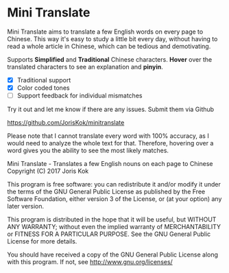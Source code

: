 # Mini Translate

Mini Translate aims to translate a few English words on every page to Chinese.
This way it's easy to study a little bit every day, without having to read a whole article in Chinese,
which can be tedious and demotivating.

Supports **Simplified** and **Traditional** Chinese characters.
**Hover** over the translated characters to see an explanation and **pinyin**.

- [x] Traditional support
- [x] Color coded tones
- [ ] Support feedback for individual mismatches

Try it out and let me know if there are any issues. Submit them via Github

https://github.com/JorisKok/minitranslate

Please note that I cannot translate every word with 100% accuracy,
as I would need to analyze the whole text for that.
Therefore, hovering over a word gives you the ability to see the most likely matches.

Mini Translate - Translates a few English nouns on each page to Chinese
Copyright (C) 2017 Joris Kok

This program is free software: you can redistribute it and/or modify
it under the terms of the GNU General Public License as published by
the Free Software Foundation, either version 3 of the License, or
(at your option) any later version.

This program is distributed in the hope that it will be useful,
but WITHOUT ANY WARRANTY; without even the implied warranty of
MERCHANTABILITY or FITNESS FOR A PARTICULAR PURPOSE.  See the
GNU General Public License for more details.

You should have received a copy of the GNU General Public License
along with this program.  If not, see <http://www.gnu.org/licenses/>
